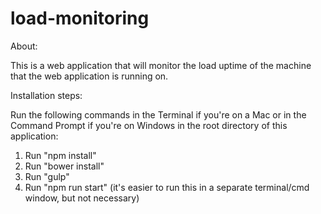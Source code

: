 # load-monitoring
About:

This is a web application that will monitor the load uptime of the machine that the web application is running on.


Installation steps:

Run the following commands in the Terminal if you're on a Mac or in the Command Prompt if you're on Windows in the root directory of this application:

1) Run "npm install"
2) Run "bower install"
3) Run "gulp"
4) Run "npm run start" (it's easier to run this in a separate terminal/cmd window, but not necessary)
